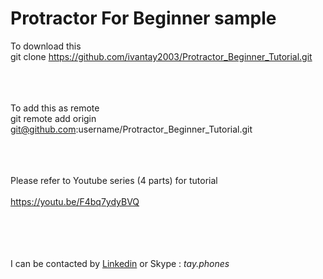 <h1> Protractor For Beginner sample </h1>

To download this 
<br>
git clone https://github.com/ivantay2003/Protractor_Beginner_Tutorial.git

<br><br><br>
To add this as remote 
<br>
git remote add origin git@github.com:username/Protractor_Beginner_Tutorial.git

<br><br><br>
Please refer to Youtube series (4 parts) for tutorial
<br><br>
https://youtu.be/F4bq7ydyBVQ

<br><br><br><br>
I can be contacted by [Linkedin](https://www.linkedin.com/in/ivantay/) or Skype : *tay.phones*


